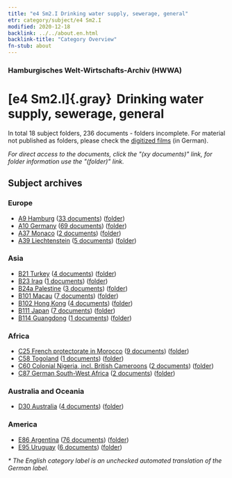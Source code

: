 ```yaml
---
title: "e4 Sm2.I Drinking water supply, sewerage, general"
etr: category/subject/e4 Sm2.I
modified: 2020-12-18
backlink: ../../about.en.html
backlink-title: "Category Overview"
fn-stub: about
---
```


### Hamburgisches Welt-Wirtschafts-Archiv (HWWA)
# [e4 Sm2.I]{.gray}&#8201; Drinking water supply, sewerage, general&#160; 





In total 18 subject folders, 236 documents - folders incomplete.
For material not published as folders, please check the [digitized films](/film/h1_sh) (in German).

_For direct access to the documents, click the "(xy documents)" link, for folder information use the "(folder)" link._

## Subject archives



### Europe

- [A9 Hamburg](../../../geo/about.en.html#A9) (<a href="https://dfg-viewer.de/show/?tx_dlf[id]=https://pm20.zbw.eu/mets/sh/1409xx/140905/1442xx/144268/public.mets.en.xml" target="_blank">33 documents</a>) ([folder](http://purl.org/pressemappe20/folder/sh/140905,144268))
- [A10 Germany](../../../geo/about.en.html#A10) (<a href="https://dfg-viewer.de/show/?tx_dlf[id]=https://pm20.zbw.eu/mets/sh/1261xx/126128/1442xx/144268/public.mets.en.xml" target="_blank">69 documents</a>) ([folder](http://purl.org/pressemappe20/folder/sh/126128,144268))
- [A37 Monaco](../../../geo/about.en.html#A37) (<a href="https://dfg-viewer.de/show/?tx_dlf[id]=https://pm20.zbw.eu/mets/sh/1410xx/141013/1442xx/144268/public.mets.en.xml" target="_blank">2 documents</a>) ([folder](http://purl.org/pressemappe20/folder/sh/141013,144268))
- [A39 Liechtenstein](../../../geo/about.en.html#A39) (<a href="https://dfg-viewer.de/show/?tx_dlf[id]=https://pm20.zbw.eu/mets/sh/1410xx/141016/1442xx/144268/public.mets.en.xml" target="_blank">5 documents</a>) ([folder](http://purl.org/pressemappe20/folder/sh/141016,144268))

### Asia

- [B21 Turkey](../../../geo/about.en.html#B21) (<a href="https://dfg-viewer.de/show/?tx_dlf[id]=https://pm20.zbw.eu/mets/sh/1411xx/141111/1442xx/144268/public.mets.en.xml" target="_blank">4 documents</a>) ([folder](http://purl.org/pressemappe20/folder/sh/141111,144268))
- [B23 Iraq](../../../geo/about.en.html#B23) (<a href="https://dfg-viewer.de/show/?tx_dlf[id]=https://pm20.zbw.eu/mets/sh/1411xx/141113/1442xx/144268/public.mets.en.xml" target="_blank">1 documents</a>) ([folder](http://purl.org/pressemappe20/folder/sh/141113,144268))
- [B24a Palestine](../../../geo/about.en.html#B24a) (<a href="https://dfg-viewer.de/show/?tx_dlf[id]=https://pm20.zbw.eu/mets/sh/1411xx/141115/1442xx/144268/public.mets.en.xml" target="_blank">3 documents</a>) ([folder](http://purl.org/pressemappe20/folder/sh/141115,144268))
- [B101 Macau](../../../geo/about.en.html#B101) (<a href="https://dfg-viewer.de/show/?tx_dlf[id]=https://pm20.zbw.eu/mets/sh/1412xx/141267/1442xx/144268/public.mets.en.xml" target="_blank">7 documents</a>) ([folder](http://purl.org/pressemappe20/folder/sh/141267,144268))
- [B102 Hong Kong](../../../geo/about.en.html#B102) (<a href="https://dfg-viewer.de/show/?tx_dlf[id]=https://pm20.zbw.eu/mets/sh/1412xx/141268/1442xx/144268/public.mets.en.xml" target="_blank">4 documents</a>) ([folder](http://purl.org/pressemappe20/folder/sh/141268,144268))
- [B111 Japan](../../../geo/about.en.html#B111) (<a href="https://dfg-viewer.de/show/?tx_dlf[id]=https://pm20.zbw.eu/mets/sh/1412xx/141272/1442xx/144268/public.mets.en.xml" target="_blank">7 documents</a>) ([folder](http://purl.org/pressemappe20/folder/sh/141272,144268))
- [B114 Guangdong](../../../geo/about.en.html#B114) (<a href="https://dfg-viewer.de/show/?tx_dlf[id]=https://pm20.zbw.eu/mets/sh/1412xx/141275/1442xx/144268/public.mets.en.xml" target="_blank">1 documents</a>) ([folder](http://purl.org/pressemappe20/folder/sh/141275,144268))

### Africa

- [C25 French protectorate in Morocco](../../../geo/about.en.html#C25) (<a href="https://dfg-viewer.de/show/?tx_dlf[id]=https://pm20.zbw.eu/mets/sh/1413xx/141358/1442xx/144268/public.mets.en.xml" target="_blank">9 documents</a>) ([folder](http://purl.org/pressemappe20/folder/sh/141358,144268))
- [C58 Togoland](../../../geo/about.en.html#C58) (<a href="https://dfg-viewer.de/show/?tx_dlf[id]=https://pm20.zbw.eu/mets/sh/1414xx/141408/1442xx/144268/public.mets.en.xml" target="_blank">1 documents</a>) ([folder](http://purl.org/pressemappe20/folder/sh/141408,144268))
- [C60 Colonial Nigeria, incl. British Cameroons](../../../geo/about.en.html#C60) (<a href="https://dfg-viewer.de/show/?tx_dlf[id]=https://pm20.zbw.eu/mets/sh/1414xx/141409/1442xx/144268/public.mets.en.xml" target="_blank">2 documents</a>) ([folder](http://purl.org/pressemappe20/folder/sh/141409,144268))
- [C87 German South-West Africa](../../../geo/about.en.html#C87) (<a href="https://dfg-viewer.de/show/?tx_dlf[id]=https://pm20.zbw.eu/mets/sh/1414xx/141450/1442xx/144268/public.mets.en.xml" target="_blank">2 documents</a>) ([folder](http://purl.org/pressemappe20/folder/sh/141450,144268))

### Australia and Oceania

- [D30 Australia](../../../geo/about.en.html#D30) (<a href="https://dfg-viewer.de/show/?tx_dlf[id]=https://pm20.zbw.eu/mets/sh/1416xx/141621/1442xx/144268/public.mets.en.xml" target="_blank">4 documents</a>) ([folder](http://purl.org/pressemappe20/folder/sh/141621,144268))

### America

- [E86 Argentina](../../../geo/about.en.html#E86) (<a href="https://dfg-viewer.de/show/?tx_dlf[id]=https://pm20.zbw.eu/mets/sh/1416xx/141692/1442xx/144268/public.mets.en.xml" target="_blank">76 documents</a>) ([folder](http://purl.org/pressemappe20/folder/sh/141692,144268))
- [E95 Uruguay](../../../geo/about.en.html#E95) (<a href="https://dfg-viewer.de/show/?tx_dlf[id]=https://pm20.zbw.eu/mets/sh/1416xx/141695/1442xx/144268/public.mets.en.xml" target="_blank">6 documents</a>) ([folder](http://purl.org/pressemappe20/folder/sh/141695,144268))


_* The English category label is an unchecked automated translation of the German label._

